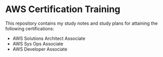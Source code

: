 # AWS Certification Training

This repository contains my study notes and study plans for attaining the following certifications:

- AWS Solutions Architect Associate
- AWS Sys Ops Associate
- AWS Developer Associate
